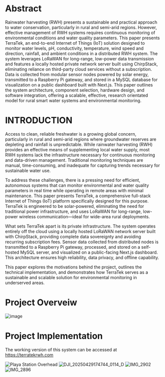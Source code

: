# Abstract
Rainwater harvesting (RWH) presents a sustainable and practical approach to water conservation, particularly in rural and semi-arid regions. However, effective management of RWH systems requires continuous monitoring of environmental conditions and water quality parameters. This paper presents TerraTek, an end-to-end Internet of Things (IoT) solution designed to monitor water levels, pH, conductivity, temperature, wind speed and direction, rainfall, and ambient conditions in a distributed RWH system. The system leverages LoRaWAN for long-range, low-power data transmission and features a locally hosted private network server built using ChirpStack, eliminating reliance on third-party cloud services without a subscription. Data is collected from modular sensor nodes powered by solar energy, transmitted to a Raspberry Pi gateway, and stored in a MySQL database for visualization on a public dashboard built with Next.js. This paper outlines the system architecture, component selection, hardware design, and software integration, offering a scalable, effective, research orientated model for rural smart water systems and environmental monitoring.

# INTRODUCTION
Access to clean, reliable freshwater is a growing global concern, particularly in rural and semi-arid regions where groundwater reserves are depleting and rainfall is unpredictable. While rainwater harvesting (RWH) provides an effective means of supplementing local water supply, most RWH systems lack the infrastructure necessary for continuous monitoring and data-driven management. Traditional monitoring techniques are manual, time-consuming, and inadequate for capturing trends necessary for sustainable water use.

To address these challenges, there is a pressing need for efficient, autonomous systems that can monitor environmental and water quality parameters in real time while operating in remote areas with minimal maintenance. This paper presents TerraTek, a comprehensive full-stack Internet of Things (IoT) platform specifically designed for this purpose. TerraTek is engineered to be solar-powered, eliminating the need for traditional power infrastructure, and uses LoRaWAN for long-range, low-power wireless communication—ideal for wide-area rural deployments.

What sets TerraTek apart is its private infrastructure. The system operates entirely off the cloud using a locally hosted LoRaWAN network server built with ChirpStack, providing complete data sovereignty and avoiding recurring subscription fees. Sensor data collected from distributed nodes is transmitted to a Raspberry Pi gateway, processed, and stored on a self-hosted MySQL server, and visualized on a public-facing Next.js dashboard. This architecture ensures high reliability, data privacy, and offline capability.

This paper explores the motivations behind the project, outlines the technical implementation, and demonstrates how TerraTek serves as a sustainable and scalable solution for environmental monitoring in underserved areas.

# Project Overveiw
![image](https://github.com/user-attachments/assets/73d3561d-ec0c-4575-b183-4faa7d0aacdc)

# Project Implementation
The working version of this system can be accessed at https://terratekrwh.com


![Playa Station Overhead](https://github.com/user-attachments/assets/99ce5a54-cdc4-43e1-9724-b84e52bf101a)
![DJI_20250429174744_0114_D](https://github.com/user-attachments/assets/a1a211d4-a258-4081-b601-5aad36bab02b)
![IMG_2902](https://github.com/user-attachments/assets/5e0f9663-f77b-46b0-81f0-4a6bc3833cf6)
![IMG_2896](https://github.com/user-attachments/assets/00464024-3dc4-47c2-ade3-8c7880fef031)

